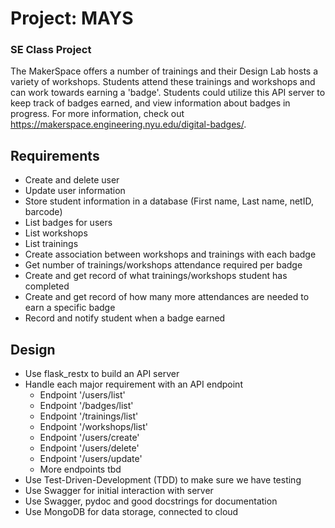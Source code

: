 # Project: MAYS
### SE Class Project
The MakerSpace offers a number of trainings and their Design Lab hosts a variety of workshops. Students attend these trainings and workshops and can work towards earning a 'badge'. Students could utilize this API server to keep track of badges earned, and view information about badges in progress.
For more information, check out https://makerspace.engineering.nyu.edu/digital-badges/.

## Requirements

- Create and delete user
- Update user information
- Store student information in a database (First name, Last name, netID, barcode)
- List badges for users
- List workshops 
- List trainings 
- Create association between workshops and trainings with each badge
- Get number of trainings/workshops attendance required per badge
- Create and get record of what trainings/workshops student has completed
- Create and get record of how many more attendances are needed to earn a specific badge
- Record and notify student when a badge earned

## Design

- Use flask_restx to build an API server
- Handle each major requirement with an API endpoint
  - Endpoint '/users/list'
  - Endpoint '/badges/list' 
  - Endpoint '/trainings/list'
  - Endpoint '/workshops/list'
  - Endpoint '/users/create'
  - Endpoint '/users/delete'
  - Endpoint '/users/update'
  - More endpoints tbd
- Use Test-Driven-Development (TDD) to make sure we have testing
- Use Swagger for initial interaction with server
- Use Swagger, pydoc and good docstrings for documentation
- Use MongoDB for data storage, connected to cloud
